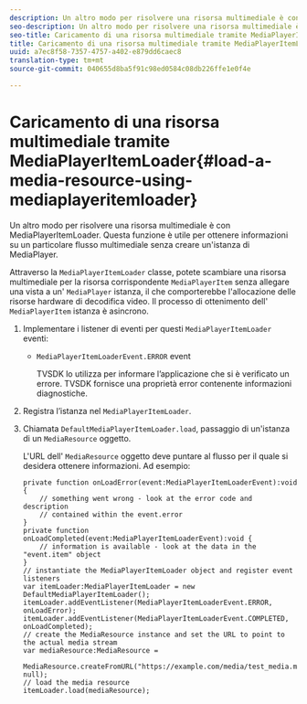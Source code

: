 ```yaml
---
description: Un altro modo per risolvere una risorsa multimediale è con MediaPlayerItemLoader. Questa funzione è utile per ottenere informazioni su un particolare flusso multimediale senza creare un'istanza di MediaPlayer.
seo-description: Un altro modo per risolvere una risorsa multimediale è con MediaPlayerItemLoader. Questa funzione è utile per ottenere informazioni su un particolare flusso multimediale senza creare un'istanza di MediaPlayer.
seo-title: Caricamento di una risorsa multimediale tramite MediaPlayerItemLoader
title: Caricamento di una risorsa multimediale tramite MediaPlayerItemLoader
uuid: a7ec8f58-7357-4757-a402-e879dd6caec8
translation-type: tm+mt
source-git-commit: 040655d8ba5f91c98ed0584c08db226ffe1e0f4e

---
```



# Caricamento di una risorsa multimediale tramite MediaPlayerItemLoader{#load-a-media-resource-using-mediaplayeritemloader}

Un altro modo per risolvere una risorsa multimediale è con MediaPlayerItemLoader. Questa funzione è utile per ottenere informazioni su un particolare flusso multimediale senza creare un&#39;istanza di MediaPlayer.

Attraverso la `MediaPlayerItemLoader` classe, potete scambiare una risorsa multimediale per la risorsa corrispondente `MediaPlayerItem` senza allegare una vista a un&#39; `MediaPlayer` istanza, il che comporterebbe l&#39;allocazione delle risorse hardware di decodifica video. Il processo di ottenimento dell&#39; `MediaPlayerItem` istanza è asincrono.

1. Implementare i listener di eventi per questi `MediaPlayerItemLoader` eventi:

   * `MediaPlayerItemLoaderEvent.ERROR` event

      TVSDK lo utilizza per informare l’applicazione che si è verificato un errore. TVSDK fornisce una proprietà error contenente informazioni diagnostiche.

1. Registra l’istanza nel `MediaPlayerItemLoader`.
1. Chiamata `DefaultMediaPlayerItemLoader.load`, passaggio di un&#39;istanza di un `MediaResource` oggetto.

   L&#39;URL dell&#39; `MediaResource` oggetto deve puntare al flusso per il quale si desidera ottenere informazioni. Ad esempio:

   ```
   private function onLoadError(event:MediaPlayerItemLoaderEvent):void { 
       // something went wrong - look at the error code and description 
       // contained within the event.error 
   } 
   private function onLoadCompleted(event:MediaPlayerItemLoaderEvent):void { 
       // information is available - look at the data in the "event.item" object 
   } 
   // instantiate the MediaPlayerItemLoader object and register event listeners 
   var itemLoader:MediaPlayerItemLoader = new DefaultMediaPlayerItemLoader(); 
   itemLoader.addEventListener(MediaPlayerItemLoaderEvent.ERROR, onLoadError); 
   itemLoader.addEventListener(MediaPlayerItemLoaderEvent.COMPLETED, onLoadCompleted); 
   // create the MediaResource instance and set the URL to point to the actual media stream 
   var mediaResource:MediaResource = 
     MediaResource.createFromURL("https://example.com/media/test_media.m3u8", null); 
   // load the media resource 
   itemLoader.load(mediaResource); 
   ```

